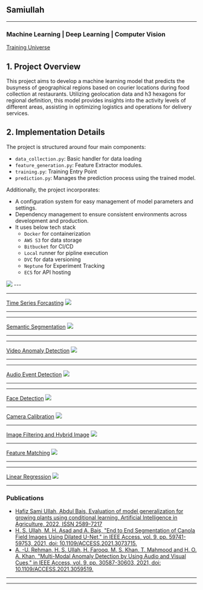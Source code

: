 ## Samiullah 

---

### Machine Learning | Deep Learning | Computer Vision


[Training Universe](https://github.com/h-sami-ullah/training-universe/tree/main)
## 1. Project Overview
This project aims to develop a machine learning model that 
predicts the busyness of geographical regions based on courier locations 
during food collection at restaurants. Utilizing geolocation data and h3 
hexagons for regional definition, this model provides insights into the 
activity levels of different areas, assisting in optimizing logistics and 
operations for delivery services.
## 2. Implementation Details
The project is structured around four main components:
- `data_collection.py`: Basic handler for data loading
- `feature_generation.py`: Feature Extractor modules.
- `training.py`: Training Entry Point
- `prediction.py`: Manages the prediction process using the trained model.

Additionally, the project incorporates:
- A configuration system for easy management of model parameters and settings.
- Dependency management to ensure consistent environments across development and production.
- It uses below tech stack
  - `Docker` for containerization
  - `AWS S3` for data storage
  - `Bitbucket` for CI/CD
  - `Local` runner for pipline execution 
  - `DVC` for data versioning
  - `Neptune` for Experiment Tracking
  - `ECS` for API hosting
<img src="https://github.com/h-sami-ullah/h-sami-ullah.github.io/blob/master/images/Screenshot%202024-06-17%20212209.png?raw=true"/>
---

---
[Time Series Forcasting](/sample_page)
<img src="images/project1.PNG?raw=true"/>

---
---
[Semantic Segmentation](https://github.com/h-sami-ullah/Deep-Learning-in-Computer-Vision/tree/main/Semantic%20Segmentation)
<img src="https://github.com/h-sami-ullah/Deep-Learning-in-Computer-Vision/blob/45760f7ea2f399a8426f2116dee92742627ee004/Semantic%20Segmentation/bais4-3073715-large.gif?raw=true"/>

---

---
[Video Anomaly Detection](https://github.com/h-sami-ullah/Anomaly-Detection-in-Video-using-MATLAB)
<img src="https://github.com/h-sami-ullah/Anomaly-Detection-in-Video-using-MATLAB/blob/34ee8b0b5afa86836e35cd7a196386bd0adb6520/rehma6-3059519-large.gif?raw=true"/>

---

---
[Audio Event Detection](https://github.com/h-sami-ullah/Audio-event-analysis-and-feature-extraction-using-MATLAB)
<img src="https://github.com/h-sami-ullah/Audio-event-analysis-and-feature-extraction-using-MATLAB/blob/a8ca8a7c556c5a7c2c9c794e06b58ad8e398fe35/rehma3-3059519-large.jpg?raw=true"/>

---


---
[Face Detection](https://github.com/h-sami-ullah/Deep-Learning-in-Computer-Vision/blob/e4e70b4e05bb0d252d7efa90f9f89b0e6d7407c1/Face%20Recognition/html/face.md)
<img src="https://github.com/h-sami-ullah/Deep-Learning-in-Computer-Vision/blob/main/Face%20Recognition/html/r14.png?raw=true"/>

---

[Camera Calibration](https://github.com/h-sami-ullah/Deep-Learning-in-Computer-Vision/blob/441ae001d23ff2ca06f410a82d03f623baffb6d2/Camera%20Calibration%20and%20Fundamental%20Matrix%20Estimation/html/index.md)
<img src="https://github.com/h-sami-ullah/Deep-Learning-in-Computer-Vision/blob/441ae001d23ff2ca06f410a82d03f623baffb6d2/Camera%20Calibration%20and%20Fundamental%20Matrix%20Estimation/html/fig2.png?raw=true"/>

---
[Image Filtering and Hybrid Image](https://github.com/h-sami-ullah/Deep-Learning-in-Computer-Vision/blob/main/Image%20Filtering%20and%20Hybrid%20Image/html/index.md)
<img src="https://github.com/h-sami-ullah/Deep-Learning-in-Computer-Vision/blob/e4e70b4e05bb0d252d7efa90f9f89b0e6d7407c1/Image%20Filtering%20and%20Hybrid%20Image/html/Part2_Hybrid/Cat_Dog/cat_dog_hybrid_image_scales.jpg?raw=true"/>

---
[Feature Matching](https://github.com/h-sami-ullah/Deep-Learning-in-Computer-Vision/blob/0f547b6f3c7734c3b0b1732d27137b91791d0c37/Local%20Feature%20Matching/html/feature.md)
<img src="https://github.com/h-sami-ullah/Deep-Learning-in-Computer-Vision/blob/0f547b6f3c7734c3b0b1732d27137b91791d0c37/Local%20Feature%20Matching/results/afteradap2.png?raw=true"/>

---

---
[Linear Regression](https://github.com/h-sami-ullah/Machine-and-Deep-Learning-Basics/blob/main/Simple%20Regression/Simple%20Linear%20Regression.ipynb)
<img src="https://github.com/h-sami-ullah/Machine-and-Deep-Learning-Basics/blob/30e117c9704e0e337bbaf6fcbb2be6d969f95ef6/Simple%20Regression/download.png?raw=true"/>

---


### Publications
- [Hafiz Sami Ullah, Abdul Bais, Evaluation of model generalization for growing plants using conditional learning, Artificial Intelligence in Agriculture, 2022, ISSN 2589-7217](https://doi.org/10.1016/j.aiia.2022.09.006)
- [H. S. Ullah, M. H. Asad and A. Bais, "End to End Segmentation of Canola Field Images Using Dilated U-Net," in IEEE Access, vol. 9, pp. 59741-59753, 2021, doi: 10.1109/ACCESS.2021.3073715.](https://ieeexplore.ieee.org/document/9405989)
- [A. -U. Rehman, H. S. Ullah, H. Farooq, M. S. Khan, T. Mahmood and H. O. A. Khan, "Multi-Modal Anomaly Detection by Using Audio and Visual Cues," in IEEE Access, vol. 9, pp. 30587-30603, 2021, doi: 10.1109/ACCESS.2021.3059519.](https://ieeexplore.ieee.org/document/9354611)


---




---
<!-- p style="font-size:11px">Page template forked from <a href="https://github.com/evanca/quick-portfolio">evanca</a></p -->
<!-- Remove above link if you don't want to attibute -->
